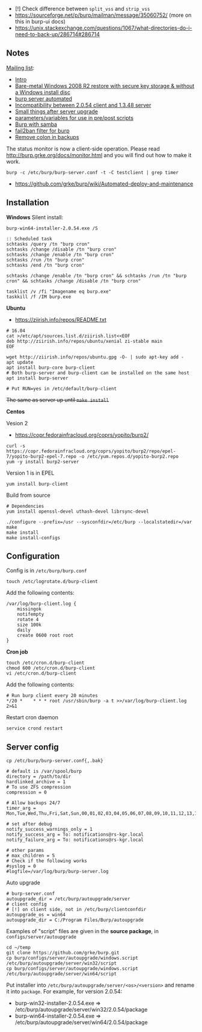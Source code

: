 * [!] Check difference between `split_vss` and `strip_vss`
* https://sourceforge.net/p/burp/mailman/message/35060752/ (more on this in burp-ui docs)
* https://unix.stackexchange.com/questions/1067/what-directories-do-i-need-to-back-up/286714#286714

## Notes

[Mailing list](https://sourceforge.net/p/burp/mailman/burp-users/):

* [Intro](https://sourceforge.net/p/burp/mailman/message/36334451/)
* [Bare-metal Windows 2008 R2 restore with secure key storage & without a Windows install disc](https://sourceforge.net/p/burp/mailman/message/35612245/)
* [burp server automated](https://sourceforge.net/p/burp/mailman/message/35605032/)
* [Incompatibility between 2.0.54 client and 1.3.48 server](https://sourceforge.net/p/burp/mailman/message/35648448/)
* [Small things after server upgrade](https://sourceforge.net/p/burp/mailman/message/35653928/)
* [parameters/variables for use in pre/post scripts](https://sourceforge.net/p/burp/mailman/message/35671910/)
* [Burp with samba](https://sourceforge.net/p/burp/mailman/message/35769281/)
* [fail2ban filter for burp](https://sourceforge.net/p/burp/mailman/message/35786582/)
* [Remove colon in backups](https://sourceforge.net/p/burp/mailman/message/35535192/)

The status monitor is now a client-side operation.
Please read http://burp.grke.org/docs/monitor.html and you will find out how
to make it work.

```
burp -c /etc/burp/burp-server.conf -t -C testclient | grep timer
```

* https://github.com/grke/burp/wiki/Automated-deploy-and-maintenance

## Installation

**Windows**
Silent install:
```
burp-win64-installer-2.0.54.exe /S
```
```batch
:: Scheduled task
schtasks /query /tn "burp cron"
schtasks /change /disable /tn "burp cron"
schtasks /change /enable /tn "burp cron"
schtasks /run /tn "burp cron"
schtasks /end /tn "burp cron"

schtasks /change /enable /tn "burp cron" && schtasks /run /tn "burp cron" && schtasks /change /disable /tn "burp cron"

tasklist /v /fi "Imagename eq burp.exe"
taskkill /f /IM burp.exe
```
**Ubuntu**

* https://ziirish.info/repos/README.txt
```shell
# 16.04
cat >/etc/apt/sources.list.d/ziirish.list<<EOF
deb http://ziirish.info/repos/ubuntu/xenial zi-stable main
EOF

wget http://ziirish.info/repos/ubuntu.gpg -O- | sudo apt-key add -
apt update
apt install burp-core burp-client
# Both burp-server and burp-client can be installed on the same host
apt install burp-server

# Put RUN=yes in /etc/default/burp-client
```

~~The same as server up until `make install`~~

**Centos**

Vesion 2
* https://copr.fedorainfracloud.org/coprs/yopito/burp2/
```shell
curl -s https://copr.fedorainfracloud.org/coprs/yopito/burp2/repo/epel-7/yopito-burp2-epel-7.repo -o /etc/yum.repos.d/yopito-burp2.repo
yum -y install burp2-server
```
Version 1 is in EPEL
``` shell
yum install burp-client
```
Build from source
```
# Dependencies
yum install openssl-devel uthash-devel librsync-devel

./configure --prefix=/usr --sysconfdir=/etc/burp --localstatedir=/var
make
make install
make install-configs
```

## Configuration

Config is in `/etc/burp/burp.conf`

``` shell
touch /etc/logrotate.d/burp-client
```
Add the following contents:
```
/var/log/burp-client.log {
    missingok
    notifempty
    rotate 4
    size 100k
    daily
    create 0600 root root
}
```
**Cron job**
``` shell
touch /etc/cron.d/burp-client
chmod 600 /etc/cron.d/burp-client
vi /etc/cron.d/burp-client
```
Add the following contents:
```
# Run burp client every 20 minutes
*/20 *    * * * root /usr/sbin/burp -a t >>/var/log/burp-client.log 2>&1
```
Restart cron daemon
``` shell
service crond restart
```

## Server config
`cp /etc/burp/burp-server.conf{,.bak}`
```
# default is /var/spool/burp
directory = /path/to/dir
hardlinked_archive = 1
# To use ZFS compression
compression = 0

# Allow backups 24/7
timer_arg = Mon,Tue,Wed,Thu,Fri,Sat,Sun,00,01,02,03,04,05,06,07,08,09,10,11,12,13,14,15,16,17,18,19,20,21,22,23

# set after debug
notify_success_warnings_only = 1
notify_success_arg = To: notifications@rs-kgr.local
notify_failure_arg = To: notifications@rs-kgr.local

# other params
# max_children = 5
# Check if the following works
#syslog = 0
#logfile=/var/log/burp/burp-server.log
```
Auto upgrade

```
# burp-server.conf
autoupgrade_dir = /etc/burp/autoupgrade/server
# client config
# [!] on client side, not in /etc/burp/clientconfdir
autoupgrade_os = win64
autoupgrade_dir = C:/Program Files/Burp/autoupgrade
```

Examples of "script" files are given in the **source package**, in `configs/server/autoupgrade`

```shell
cd ~/temp
git clone https://github.com/grke/burp.git
cp burp/configs/server/autoupgrade/windows.script /etc/burp/autoupgrade/server/win32/script
cp burp/configs/server/autoupgrade/windows.script /etc/burp/autoupgrade/server/win64/script
```

Put installer into `/etc/burp/autoupgrade/server/<os>/<version>` and rename it into `package`. For example, for version 2.0.54:
* burp-win32-installer-2.0.54.exe => /etc/burp/autoupgrade/server/win32/2.0.54/package
* burp-win64-installer-2.0.54.exe => /etc/burp/autoupgrade/server/win64/2.0.54/package
